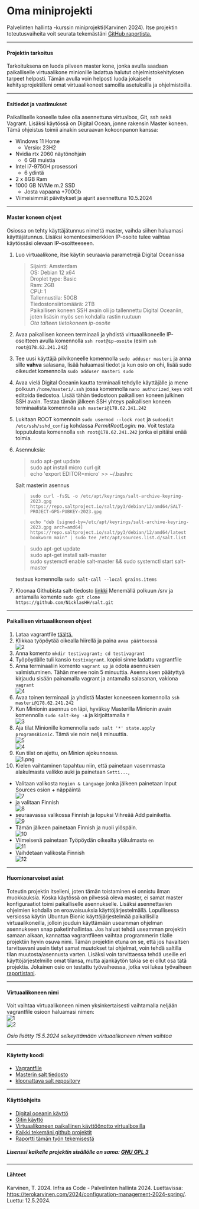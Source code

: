 # Oma miniprojekti
Palvelinten hallinta -kurssin miniprojekti(Karvinen 2024). Itse projektin toteutusvaiheita voit seurata tekemästäni [GitHub raportista.](https://github.com/NicklasHH/Palvelinten-hallinta/blob/master/h7%20Miniprojeti/h7%20miniprojekti.md)

---

#### Projektin tarkoitus
Tarkoituksena on luoda pilveen master kone, jonka avulla saadaan paikalliselle virtuaalikone minionille ladattua halutut ohjelmistokehityksen tarpeet helposti. Tämän avulla voin helposti luoda jokaiselle kehitysprojektilleni omat virtuaalikoneet samoilla asetuksilla ja ohjelmistoilla.

---

#### Esitiedot ja vaatimukset
Paikalliselle koneelle tulee olla asennettuna virtualbox, Git, ssh sekä Vagrant. Lisäksi käytössä on Digital Ocean, jonne rakensin Master koneen. Tämä ohjeistus toimii ainakin seuraavan kokoonpanon kanssa:
- Windows 11 Home
  - Versio: 23H2
- Nvidia rtx 2060 näytönohjain
  - 6 GB muistia
- Intel i7-9750H prosessori
  - 6 ydintä
- 2 x 8GB Ram
- 1000 GB NVMe m.2 SSD
  - Josta vapaana +700Gb
- Viimeisimmät päivitykset ja ajurit asennettuna 10.5.2024

---

#### Master koneen ohjeet
Osiossa on tehty käyttäjätunnus nimeltä master, vaihda siihen haluamasi käyttäjätunnus. Lisäksi komentoesimerkkien IP-osoite tulee vaihtaa käytössäsi olevaan IP-osoitteeseen.

1. Luo virtuaalikone, itse käytin seuraavia parametrejä Digital Oceanissa
    >Sijainti: Amsterdam  
    OS: Debian 12 x64  
    Droplet type: Basic  
    Ram: 2GB  
    CPU: 1  
    Tallennustila: 50GB  
    Tiedostonsiirtomäärä: 2TB  
    Paikallisen koneen SSH avain oli jo tallennettu Digital Oceaniin, joten lisäsin myös sen kohdalla rastin ruutuun  
    *Ota talteen tietokoneen ip-osoite*  
2. Avaa paikallisen koneen terminaali ja yhdistä virtuaalikoneelle IP-osoitteen avulla komennolla `ssh root@ip-osoite` (esim `ssh root@178.62.241.242`)
3. Tee uusi käyttäjä pilvikoneelle komennolla `sudo adduser masteri` ja anna sille **vahva** salasana, lisää haluamasi tiedot ja kun osio on ohi, lisää sudo oikeudet komennolla `sudo adduser masteri sudo`
4. Avaa vielä Digital Oceanin kautta terminaali tehdylle käyttäjälle ja mene polkuun `/home/masteri/.ssh` jossa komennolla `nano authorized_keys` voit editoida tiedostoa. Lisää tähän tiedostoon paikallisen koneen julkinen SSH avain. Testaa tämän jälkeen SSH yhteys paikallisen koneen terminaalista komennolla `ssh masteri@178.62.241.242`
5. Lukitaan ROOT komennoin `sudo usermod --lock root` ja `sudoedit /etc/ssh/sshd_config` kohdassa *PermitRootLogin:* **no**. Voit testata lopputulosta komennolla `ssh root@178.62.241.242` jonka ei pitäisi enää toimia.
6. Asennuksia:  
    >sudo apt-get update  
    >sudo apt install micro curl git  
    >echo 'export EDITOR=micro' >> ~/.bashrc  

     
    Salt masterin asennus  
	  >`sudo curl -fsSL -o /etc/apt/keyrings/salt-archive-keyring-2023.gpg https://repo.saltproject.io/salt/py3/debian/12/amd64/SALT-PROJECT-GPG-PUBKEY-2023.gpg`

    >`echo "deb [signed-by=/etc/apt/keyrings/salt-archive-keyring-2023.gpg arch=amd64] https://repo.saltproject.io/salt/py3/debian/12/amd64/latest bookworm main" | sudo tee /etc/apt/sources.list.d/salt.list`  

    >sudo apt-get update  
    >sudo apt-get install salt-master  
    >sudo systemctl enable salt-master && sudo systemctl start salt-master  

    testaus komennolla `sudo salt-call --local grains.items`  

7. Kloonaa Githubista salt-tiedosto [linkki](https://github.com/NicklasHH/salt) Menemällä polkuun /srv ja antamalla komento `sudo git clone https://github.com/NicklasHH/salt.git`

---

#### Paikallisen virtuaalikoneen ohjeet
1. Lataa vagrantfile [täältä.](https://github.com/NicklasHH/Palvelinten-hallinta/blob/master/h7%20Miniprojeti/vagrantfile)
2. Klikkaa työpöytää oikealla hiirellä ja paina `avaa päätteessä`  
  ![2](kuvat/2.png)
3. Anna komento `mkdir testivagrant; cd testivagrant`
4. Työpöydälle tuli kansio `testivagrant`. kopioi sinne ladattu vagrantfile
5. Anna terminaaliin komento `vagrant up` ja odota asennuksen valmistuminen. Tähän menee noin 5 minuuttia. Asennuksen päätyttyä kirjaudu sisään painamalla vagrant ja antamalla salasanan, vakiona `vagrant`  
  ![4](kuvat/4.png)
5. Avaa toinen terminaali ja yhdistä Master koneeseen komennolla `ssh masteri@178.62.241.242`
6. Kun Minionin asennus on läpi, hyväksy Masterilla Minionin avain komennolla `sudo salt-key -A` ja kirjoittamalla `Y`  
  ![3](kuvat/3.png)
7. Aja tilat Minionille komennolla `sudo salt '*' state.apply programsBionic`. Tämä vie noin neljä minuuttia.  
  ![5](kuvat/5.png)  
  ![4](kuvat/6.png)
8. Kun tilat on ajettu, on Minion ajokunnossa.  
  ![1.png](kuvat/1.png)
9. Kielen vaihtaminen tapahtuu niin, että painetaan vasemmasta alakulmasta valikko auki ja painetaan `Setti...`, 
- Valitaan valikosta `Region & Language` jonka jälkeen painetaan Input Sources osion + näppäintä  
  ![7](kuvat/7.png)
- ja valitaan Finnish  
  ![8](kuvat/8.png)
- seuraavassa valikossa Finnish ja lopuksi Vihreää Add painiketta.  
  ![9](kuvat/9.png)
- Tämän jälkeen painetaan Finnish ja nuoli ylöspäin.  
  ![10](kuvat/10.png)
- Viimeisenä painetaan Työpöydän oikealta yläkulmasta `en`  
  ![11](kuvat/11.png)
- Vaihdetaan valikosta Finnish  
  ![12](kuvat/12.png)
---

#### Huomionarvoiset asiat
Toteutin projektin itselleni, joten tämän toistaminen ei onnistu ilman muokkauksia. Koska käytössä on pilvessä oleva master, ei samat master konfiguraatiot toimi paikalliselle asennukselle. Lisäksi asennettavien ohjelmien kohdalla on eroavaisuuksia käyttöjärjestelmällä. Lopullisessa versiossa käytin Ubuntun Bionic käyttöjärjestelmää paikallisilla virtuaalikoneilla, jolloin jouduin käyttämään useamman ohjelman asennukseen snap paketinhallintaa. Jos haluat tehdä useamman projektin samaan aikaan, kannattaa vagrantfileen vaihtaa programmerin tilalle projektiin hyvin osuva nimi. Tämän projektin etuna on se, että jos havaitsen tarvitsevani usein tietyt samat muutokset tai ohjelmat, voin tehdä saltilla tilan muutosta/asennusta varten. Lisäksi voin tarvittaessa tehdä useille eri käyttöjärjestelmille omat tilansa, mutta ajankäytön takia se ei ollut osa tätä projektia. Jokainen osio on testattu työvaiheessa, jotka voi lukea työvaiheen [raportistani](https://github.com/NicklasHH/Palvelinten-hallinta/blob/master/h7%20Miniprojeti/h7%20miniprojekti.md).  

---

#### Virtuaalikoneen nimi

Voit vaihtaa virtuaalikoneen nimen yksinkertaisesti vaihtamalla neljään vagrantfile osioon haluamasi nimen:  
  ![1](kuvat/v1.png)  
  ![2](kuvat/v2.png)  

*Osio lisätty 15.5.2024 selkeyttämään virtuaalikoneen nimen vaihtoa*

---

#### Käytetty koodi
- [Vagrantfile](vagrantfile)
- [Masterin salt tiedosto](salt)
- [kloonattava salt repository](https://github.com/NicklasHH/salt)

---

#### Käyttöohjeita
- [Digital oceanin käyttö](https://github.com/NicklasHH/Linux-palvelimet/blob/master/h4%20Maailma%20kuulee/Palautus4.md#a-pilvipalvelimen-vuokraus)
- [Gitin käyttö](https://github.com/NicklasHH/Palvelinten-hallinta/blob/master/h3%20Toimiva%20versio/h3%20Toimiva%20versio.md)
- [Virtuaalikoneen paikallinen käyttöönotto virtualboxilla](https://github.com/NicklasHH/Linux-palvelimet/blob/master/h1%20Oma%20Linux/Palautus1.md)
- [Kaikki tekemäni github projektit](https://github.com/NicklasHH?tab=repositories)
- [Raportti tämän työn tekemisestä](https://github.com/NicklasHH/Palvelinten-hallinta/blob/master/h7%20Miniprojeti/h7%20miniprojekti.md)

##### Lisenssi kaikelle projektin sisällölle on sama: [GNU GPL 3](https://github.com/NicklasHH/Miniprojekti/blob/main/LICENSE)

---

#### Lähteet
Karvinen, T. 2024. Infra as Code - Palvelinten hallinta 2024. Luettavissa: https://terokarvinen.com/2024/configuration-management-2024-spring/. Luettu: 12.5.2024.
